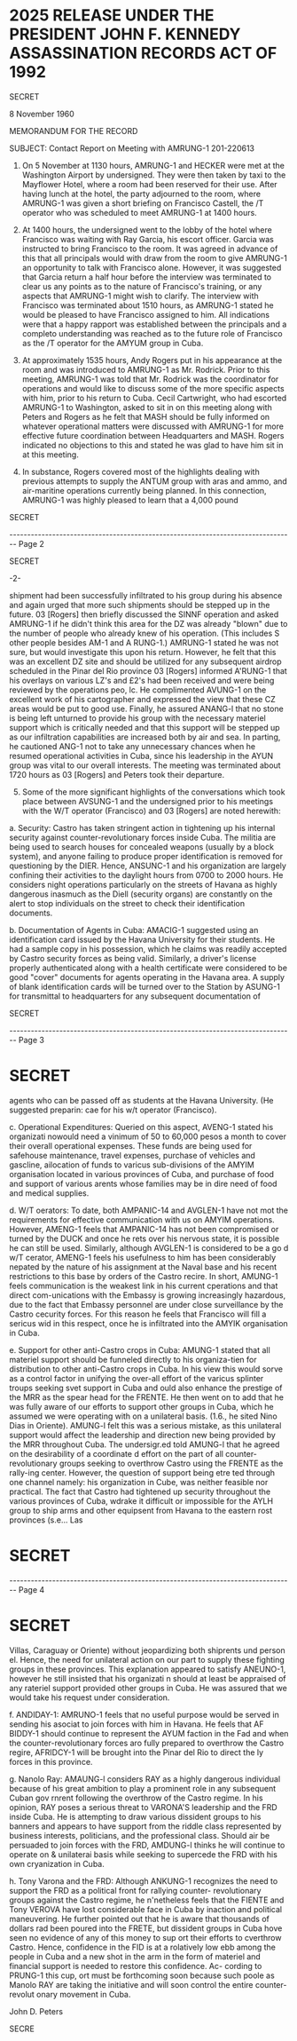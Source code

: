 # 2025 RELEASE UNDER THE PRESIDENT JOHN F. KENNEDY ASSASSINATION RECORDS ACT OF 1992

SECRET

8 November 1960

MEMORANDUM FOR THE RECORD

SUBJECT: Contact Report on Meeting with AMRUNG-1 201-220613

1. On 5 November at 1130 hours, AMRUNG-1 and HECKER were met at the Washington Airport by undersigned. They were then taken by taxi to the Mayflower Hotel, where a room had been reserved for their use. After having lunch at the hotel, the party adjourned to the room, where AMRUNG-1 was given a short briefing on Francisco Castell, the /T operator who was scheduled to meet AMRUNG-1 at 1400 hours.

2. At 1400 hours, the undersigned went to the lobby of the hotel where Francisco was waiting with Ray Garcia, his escort officer. Garcia was instructed to bring Francisco to the room. It was agreed in advance of this that all principals would with draw from the room to give AMRUNG-1 an opportunity to talk with Francisco alone. However, it was suggested that Garcia return a half hour before the interview was terminated to clear us any points as to the nature of Francisco's training, or any aspects that AMRUNG-1 might wish to clarify. The interview with Francisco was terminated about 1510 hours, as AMRUNG-1 stated he would be pleased to have Francisco assigned to him. All indications were that a happy rapport was established between the principals and a completo understanding was reached as to the future role of Francisco as the /T operator for the AMYUM group in Cuba.

3. At approximately 1535 hours, Andy Rogers put in his appearance at the room and was introduced to AMRUNG-1 as Mr. Rodrick. Prior to this meeting, AMRUNG-1 was told that Mr. Rodrick was the coordinator for operations and would like to discuss some of the more specific aspects with him, prior to his return to Cuba. Cecil Cartwright, who had escorted AMRUNG-1 to Washington, asked to sit in on this meeting along with Peters and Rogers as he felt that MASH should be fully informed on whatever operational matters were discussed with AMRUNG-1 for more effective future coordination between Headquarters and MASH. Rogers indicated no objections to this and stated he was glad to have him sit in at this meeting.

4. In substance, Rogers covered most of the highlights dealing with previous attempts to supply the ANTUM group with aras and ammo, and air-maritine operations currently being planned. In this connection, AMRUNG-1 was highly pleased to learn that a 4,000 pound

SECRET


-------------------------------------------------------------------------------- Page 2

SECRET

-2-

shipment had been successfully infiltrated to his group during his absence and again urged that more such shipments should be stepped up in the future. 03 [Rogers] then briefly discussed the SINNF operation and asked AMRUNG-1 if he didn't think this area for the DZ was already "blown" due to the number of people who already knew of his operation. (This includes S other people besides AM-1 and A RUNG-1.) AMRUNG-1 stated he was not sure, but would investigate this upon his return. However, he felt that this was an excellent DZ site and should be utilized for any subsequent airdrop scheduled in the Pinar del Rio province 03 [Rogers] informed A'RUNG-1 that his overlays on various LZ's and £2's had been received and were being reviewed by the operations peo, lc. He complimented AVUNG-1 on the excellent work of his cartographer and expressed the view that these CZ areas would be put to good use. Finally, he assured ANANG-l that no stone is being left unturned to provide his group with the necessary materiel support which is critically needed and that this support will be stepped up as our infiltration capabilities are increased both by air and sea. In parting, he cautioned ANG-1 not to take any unnecessary chances when he resumed operational activities in Cuba, since his leadership in the AYUN group was vital to our overall interests. The meeting was terminated about 1720 hours as 03 [Rogers] and Peters took their departure.

5. Some of the more significant highlights of the conversations which took place between AVSUNG-1 and the undersigned prior to his meetings with the W/T operator (Francisco) and 03 [Rogers] are noted herewith:

a. Security: Castro has taken stringent action in tightening up his internal security against counter-revolutionary forces inside Cuba. The militia are being used to search houses for concealed weapons (usually by a block system), and anyone failing to produce proper identification is removed for questioning by the DIER. Hence, ANSUNC-1 and his organization are largely confining their activities to the daylight hours from 0700 to 2000 hours. He considers night operations particularly on the streets of Havana as highly dangerous inasmuch as the Diell (security organs) are constantly on the alert to stop individuals on the street to check their identification documents.

b. Documentation of Agents in Cuba: AMACIG-1 suggested using an identification card issued by the Havana University for their students. He had a sample copy in his possession, which he claims was readily accepted by Castro security forces as being valid. Similarly, a driver's license properly authenticated along with a health certificate were considered to be good "cover" documents for agents operating in the Havana area. A supply of blank identification cards will be turned over to the Station by ASUNG-1 for transmittal to headquarters for any subsequent documentation of

SECRET


-------------------------------------------------------------------------------- Page 3

# SECRET

agents who can be passed off as students at the Havana University. (He suggested preparin: cae for his w/t operator (Francisco).

c. Operational Expenditures: Queried on this aspect, AVENG-1 stated his organizati nowould need a vinimum of 50 to 60,000 pesos a month to cover their overall operational expenses. These funds are being used for safehouse maintenance, travel expenses, purchase of vehicles and gascline, ailocation of funds to varicus sub-divisions of the AMYIM organisation located in various provinces of Cuba, and purchase of food and support of various arents whose families may be in dire need of food and medical supplies.

d. W/T oerators: To date, both AMPANIC-14 and AVGLEN-1 have not mot the requirements for effective communication with us on AMYIM operations. However, AMENG-1 feels that AMPANIC-14 has not been compromised or turned by the DUCK and once he rets over his nervous state, it is possible he can still be used. Similarly, although AVGLEN-1 is considered to be a go d w/T cerator, AMENG-1 feels his usefulness to him has been considerably nepated by the nature of his assignment at the Naval base and his recent restrictions to this base by orders of the Castro recire. In short, AMUNG-1 feels communication is the weakest link in his current cperations and that direct com-unications with the Embassy is growing increasingly hazardous, due to the fact that Embassy personnel are under close surveillance by the Castro cecurity forces. For this reason he feels that Francisco will fill a sericus wid in this respect, once he is infiltrated into the AMYIK organisation in Cuba.

e. Support for other anti-Castro crops in Cuba: AMUNG-1 stated that all materiel support should be funneled directly to his organiza-tien for distribution to other anti-Castro crops in Cuba. In his view this would sorve as a control factor in unifying the over-all effort of the varicus splinter troups seeking svet support in Cuba and ould also enhance the prestige of the MRR as the spear head for the FRENTE. He then went on to add that he was fully aware of our efforts to support other groups in Cuba, which he assumed we were operating with on a unilateral basis. (1.6., he sited Nino Dias in Oriente). AMUNG-l felt this was a serious mistake, as this unilateral support would affect the leadership and direction new being provided by the MRR throughout Cuba. The undersigr.ed told AMUNG-l that he agreed on the desirability of a coordinate d effort on the part of all counter-revolutionary groups seeking to overthrow Castro using the FRENTE as the rally-ing center. However, the question of support being etre ted through one channel namely: his organization in Cube, was neither feasible nor practical. The fact that Castro had tightened up security throughout the various provinces of Cuba, wdrake it difficult or impossible for the AYLH group to ship arms and other equipsent from Havana to the eastern rost provinces (s.e... Las

# SECRET


-------------------------------------------------------------------------------- Page 4

# SECRET

Villas, Caraguay or Oriente) without jeopardizing both shiprents
und person el. Hence, the need for unilateral action on our
part to supply these fighting groups in these provinces. This
explanation appeared to satisfy ANEUNO-1, however he still insisted
that his organizati n should at least be appraised of any rateriel
support provided other groups in Cuba. He was assured that we
would take his request under consideration.

f. ANDIDAY-1: AMRUNO-1 feels that no useful purpose would be served
in sending his asociat to join forces with him in Havana. He
feels that AF BIDDY-1 should continue to represent the AYUM
faction in the Fad and when the counter-revolutionary forces aro
fully prepared to overthrow the Castro regire, AFRIDCY-1 will be
brought into the Pinar del Rio to direct the ly forces in this
province.

g. Nanolo Ray: AMAUNG-l considers RAY as a highly dangerous individual
because of his great ambition to play a prominent role in any
subsequent Cuban gov rnrent following the overthrow of the Castro
regime. In his opinion, RAY poses a serious threat to VARONA'S
leadership and the FRD inside Cuba. He is attempting to draw
various dissident groups to his banners and appears to have support
from the riddle class represented by business interests, politicians,
and the professional class. Should air be persuaded to join
forces with the FRD, AMDUNG-l thinks he will continue to operate
on & unilaterai basis while seeking to supercede the FRD with
his own cryanization in Cuba.

h. Tony Varona and the FRD: Although ANKUNG-1 recognizes the need
to support the FRD as a political front for rallying counter-
revolutionary groups against the Castro regime, he n'netheless
feels that the FIENTE and Tony VEROVA have lost considerable face
in Cuba by inaction and political maneuvering. He further pointed
out that he is aware that thousands of dollars rad been poured into
the FRETE, but dissident groups in Cuba hove seen no evidence of
any of this money to sup ort their efforts to cverthrow Castro.
Hence, confidence in the FID is at a rolatively low ebb among the
people in Cuba and a new shot in the arm in the form of materiel
and financial support is needed to restore this confidence. Ac-
cording to PRUNG-1 this cup, ort must be forthcoming soon because
such poole as Manolo RAY are taking the initiative and will soon
control the entire counter-revolut onary movement in Cuba.

John D. Peters

SECRE
